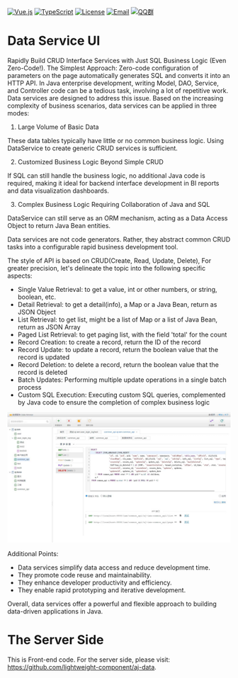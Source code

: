 [![Vue.js](https://img.shields.io/badge/Vue.js-2.6.14-brightgreen.svg?style=flat&logo=vuedotjs&logoColor=white)](https://vuejs.org)
[![TypeScript](https://img.shields.io/badge/TypeScript-4.9.4-blue.svg?style=flat&logo=Typescript&logoColor=white)](https://www.typescriptlang.org/)
[![License](https://img.shields.io/badge/license-Apache--2.0-green.svg?longCache=true&style=flat)](http://www.apache.org/licenses/LICENSE-2.0.txt)
[![Email](https://img.shields.io/badge/Contact--me-Email-orange.svg)](mailto:frank@ajaxjs.com)
[![QQ群](https://framework.ajaxjs.com/static/qq.svg)](https://shang.qq.com/wpa/qunwpa?idkey=3877893a4ed3a5f0be01e809e7ac120e346102bd550deb6692239bb42de38e22)

# Data Service UI

Rapidly Build CRUD Interface Services with Just SQL Business Logic (Even Zero-Code!). The Simplest Approach: Zero-code configuration of parameters on the page automatically generates SQL and converts it into an HTTP API. In Java enterprise development, writing Model, DAO, Service, and Controller code can be a tedious task, involving a lot of repetitive work. Data services are designed to address this issue. Based on the increasing complexity of business scenarios, data services can be applied in three modes:

1. Large Volume of Basic Data

These data tables typically have little or no common business logic. Using DataService to create generic CRUD services is sufficient.

2. Customized Business Logic Beyond Simple CRUD

If SQL can still handle the business logic, no additional Java code is required, making it ideal for backend interface development in BI reports and data visualization dashboards.

3. Complex Business Logic Requiring Collaboration of Java and SQL

DataService can still serve as an ORM mechanism, acting as a Data Access Object to return Java Bean entities.

Data services are not code generators. Rather, they abstract common CRUD tasks into a configurable rapid business development tool.


The style of API is based on CRUD(Create, Read, Update, Delete), For greater precision, let's delineate the topic into the following specific aspects:

- Single Value Retrieval: to get a value, int or other numbers, or string, boolean, etc.
- Detail Retrieval: to get a detail(info), a Map or a Java Bean, return as JSON Object
- List Retrieval: to get list, might be a list of Map or a list of Java Bean, return as JSON Array
- Paged List Retrieval: to get paging list, with the field 'total' for the count
- Record Creation: to create a record, return the ID of the record
- Record Update: to update a record, return the boolean value that the record is updated
- Record Deletion: to delete a record, return the boolean value that the record is deleted
- Batch Updates: Performing multiple update operations in a single batch process
- Custom SQL Execution: Executing custom SQL queries, complemented by Java code to ensure the completion of complex business logic


![Main](asset/ds.jpg)

Additional Points:

- Data services simplify data access and reduce development time.
- They promote code reuse and maintainability.
- They enhance developer productivity and efficiency.
- They enable rapid prototyping and iterative development.

Overall, data services offer a powerful and flexible approach to building data-driven applications in Java.


# The Server Side
This is Front-end code. For the server side, please visit: https://github.com/lightweight-component/aj-data.